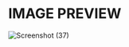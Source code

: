 # IMAGE PREVIEW

![Screenshot (37)](https://user-images.githubusercontent.com/92281212/197715915-d1cdcffc-18e1-4ecc-9778-e8ceffdedfac.png)
